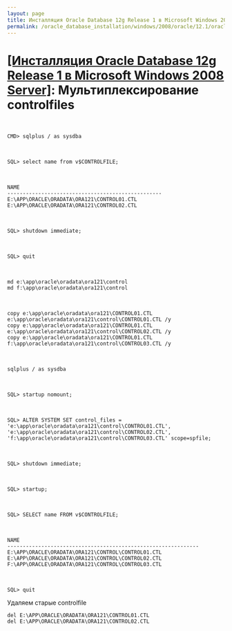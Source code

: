 ```yaml
---
layout: page
title: Инсталляция Oracle Database 12g Release 1 в Microsoft Windows 2008 Server
permalink: /oracle_database_installation/windows/2008/oracle/12.1/oracle-multiplex-controlfiles/
---
```


# <a href="/oracle_database_installation/windows/2008/oracle/12.1/">[Инсталляция Oracle Database 12g Release 1 в Microsoft Windows 2008 Server]</a>: Мультиплексирование controlfiles

<br/>

	CMD> sqlplus / as sysdba

<br/>

	SQL> select name from v$CONTROLFILE;


<br/>

    NAME
    --------------------------------------------------
    E:\APP\ORACLE\ORADATA\ORA121\CONTROL01.CTL
    E:\APP\ORACLE\ORADATA\ORA121\CONTROL02.CTL



<br/>

	SQL> shutdown immediate;

<br/>

	SQL> quit

<br/>

    md e:\app\oracle\oradata\ora121\control
    md f:\app\oracle\oradata\ora121\control



<br/>


    copy e:\app\oracle\oradata\ora121\CONTROL01.CTL e:\app\oracle\oradata\ora121\control\CONTROL01.CTL /y
    copy e:\app\oracle\oradata\ora121\CONTROL01.CTL e:\app\oracle\oradata\ora121\control\CONTROL02.CTL /y
    copy e:\app\oracle\oradata\ora121\CONTROL01.CTL f:\app\oracle\oradata\ora121\control\CONTROL03.CTL /y

<br/>

	sqlplus / as sysdba

<br/>

	SQL> startup nomount;

<br/>

    SQL> ALTER SYSTEM SET control_files = 'e:\app\oracle\oradata\ora121\control\CONTROL01.CTL', 'e:\app\oracle\oradata\ora121\control\CONTROL02.CTL', 'f:\app\oracle\oradata\ora121\control\CONTROL03.CTL' scope=spfile;



<br/>

	SQL> shutdown immediate;

<br/>

	SQL> startup;


<br/>

	SQL> SELECT name FROM v$CONTROLFILE;



<br/>

    NAME
    --------------------------------------------------------------
    E:\APP\ORACLE\ORADATA\ORA121\CONTROL\CONTROL01.CTL
    E:\APP\ORACLE\ORADATA\ORA121\CONTROL\CONTROL02.CTL
    F:\APP\ORACLE\ORADATA\ORA121\CONTROL\CONTROL03.CTL

<br/>

	SQL> quit

Удаляем старые controlfile

    del E:\APP\ORACLE\ORADATA\ORA121\CONTROL01.CTL
    del E:\APP\ORACLE\ORADATA\ORA121\CONTROL02.CTL
